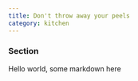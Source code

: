 ```yaml
---
title: Don't throw away your peels
category: kitchen
---
```


### Section

Hello world, some markdown here
